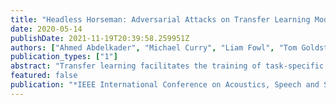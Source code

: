 ```yaml
---
title: "Headless Horseman: Adversarial Attacks on Transfer Learning Models"
date: 2020-05-14
publishDate: 2021-11-19T20:39:58.259951Z
authors: ["Ahmed Abdelkader", "Michael Curry", "Liam Fowl", "Tom Goldstein", "Avi Schwarzschild", "Manli Shu", "Christoph Studer", "Chen Zhu"]
publication_types: ["1"]
abstract: "Transfer learning facilitates the training of task-specific classifiers using pre-trained models as feature extractors. We present a family of transferable adversarial attacks against such classifiers, generated without access to the classification head; we call these headless attacks. We first demonstrate successful transfer attacks against a victim network using only its feature extractor. This motivates the introduction of a label-blind adversarial attack. This transfer attack method does not require any information about the class-label space of the victim. Our attack lowers the accuracy of a ResNet18 trained on CIFAR10 by over 40%."
featured: false
publication: "*IEEE International Conference on Acoustics, Speech and Signal Processing (ICASSP)*"
---
```


